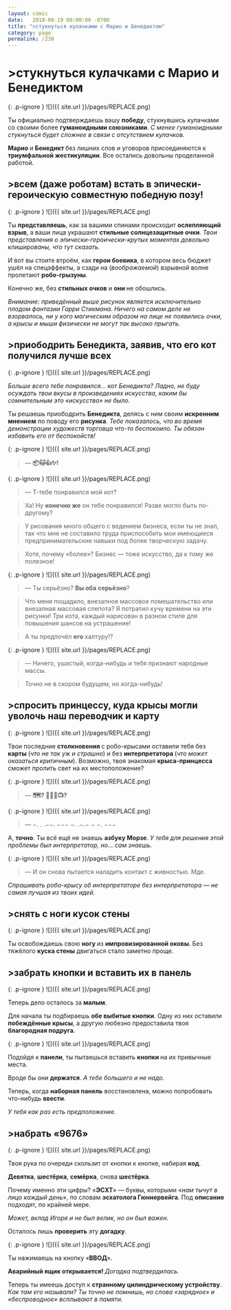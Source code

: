 ```yaml
---
layout: comic
date:   2018-08-19 00:00:00 -0700
title: ">стукнуться кулачками с Марио и Бенедиктом"
category: page
permalink: /230
---
```

# >стукнуться кулачками с Марио и Бенедиктом

{: .p-ignore }
![]({{ site.url }}/pages/REPLACE.png)

Ты официально подтверждаешь вашу <strong>победу</strong>, стукнувшись кулачками со своими более <strong>гуманоидными союзниками</strong>. <em>С менее гуманоидными стукнуться будет сложнее в связи с отсутствием кулачков.</em>

<strong>Марио </strong>и <strong>Бенедикт </strong>без лишних слов и уговоров присоединяются к <strong>триумфальной жестикуляции</strong>. Все остались довольны проделанной работой.

## >всем (даже роботам) встать в эпически-героическую совместную победную позу!

{: .p-ignore }
![]({{ site.url }}/pages/REPLACE.png)

Ты <strong>представляешь</strong>, как за вашими спинами происходит <strong>ослепляющий взрыв</strong>, а ваши лица украшают <strong>стильные солнцезащитные очки</strong>. <em>Твои представления о эпически-героически-крутых моментах довольно клишированы, что тут сказать.</em>

И вот вы стоите втроём, как <strong>герои боевика</strong>, в котором весь бюджет ушёл на спецэффекты, а сзади на (<em>воображаемой</em>) взрывной волне пролетают <strong>робо-грызуны</strong>.

Конечно же, без <strong>стильных очков</strong> и <strong>они </strong>не обошлись.

<em>Внимание: приведённый выше рисунок является исключительно плодом фантазии Гарри Стикмана. Ничего на самом деле не взорвалось, ни у кого магическим образом на лице не появились очки, а крысы и мыши физически не могут так высоко прыгать.</em>

## >приободрить Бенедикта, заявив, что его кот получился лучше всех

{: .p-ignore }
![]({{ site.url }}/pages/REPLACE.png)

<em>Больше всего тебе понравился… кот Бенедикта? Ладно, не буду осуждать твои вкусы в произведениях искусства, каким бы сомнительным это «искусство» не было.</em>

Ты решаешь приободрить <strong>Бенедикта</strong>, делясь с ним своим <strong>искренним мнением</strong> по поводу его <strong>рисунка</strong>. <em>Тебе показалось, что во время демонстрации художеств торговца что-то беспокоило. Ты обязан избавить его от беспокойств!</em>

{: .p-ignore }
![]({{ site.url }}/pages/REPLACE.png)

<blockquote>— <strong>📦🐱👍✨!</strong></blockquote>

{: .p-ignore }
![]({{ site.url }}/pages/REPLACE.png)

<blockquote>— Т-тебе понравился мой кот?</blockquote>

<blockquote>Ха! Ну <strong>конечно же</strong> он тебе понравился! Разве могло быть по-другому?</blockquote>

<blockquote>У рисования много общего с ведением бизнеса, если ты не знал, так что мне не составило труда приспособить мои имеющиеся предпринимательские навыки под более творческую задачу. </blockquote>

<blockquote>Хотя, почему «более»? Бизнес — тоже искусство, да к тому же полезное!</blockquote>

{: .p-ignore }
![]({{ site.url }}/pages/REPLACE.png)

<blockquote>— Ты серьёзно? <strong>Вы оба</strong> <strong>серьёзно</strong>?</blockquote>

<blockquote>Что меня пощадило, внезапное массовое помешательство или внезапная массовая слепота? Я потратил кучу времени на эти рисунки! Три кота, каждый нарисован в разном стиле для повышения шансов на устрашение!</blockquote>

<blockquote>А ты предпочёл <strong>его </strong>халтуру!?</blockquote>

{: .p-ignore }
![]({{ site.url }}/pages/REPLACE.png)

<blockquote>— Ничего, ушастый, когда-нибудь и тебя признают народные массы.</blockquote>

<blockquote>Точно не в скором будущем, но когда-нибудь!</blockquote>

## >спросить принцессу, куда крысы могли уволочь наш переводчик и карту

{: .p-ignore }
![]({{ site.url }}/pages/REPLACE.png)

Твои последние <strong>столкновения </strong>с робо-крысами оставили тебя без <strong>карты </strong>(<em>что не так уж и страшно</em>) и без <strong>интерпретатора </strong>(<em>что может оказаться критичным</em>). Возможно, твоя знакомая <strong>крыса-принцесса</strong> сможет пролить свет на их местоположение?

{: .p-ignore }
![]({{ site.url }}/pages/REPLACE.png)

<blockquote>— <strong>🗺️? 🐀🔄🧑📺?</strong></blockquote>

{: .p-ignore }
![]({{ site.url }}/pages/REPLACE.png)

<blockquote>— −. . .−−. −−− −. .−.− − −. −−−</blockquote>

А, <strong>точно</strong>. Ты всё ещё не знаешь <strong>азбуку Морзе</strong>. <em>У тебя для решения этой проблемы был интерпретатор, но… сам знаешь.</em>

{: .p-ignore }
![]({{ site.url }}/pages/REPLACE.png)

<blockquote>— И он снова пытается наладить контакт с живностью. Мде.</blockquote>

<em>Спрашивать робо-крысу об интерпретаторе без интерпретатора — не самая лучшая из твоих идей.</em>

## >снять с ноги кусок стены

{: .p-ignore }
![]({{ site.url }}/pages/REPLACE.png)

Ты освобождаешь свою <strong>ногу </strong>из <strong>импровизированной оковы</strong>. Без тяжёлого <strong>куска стены</strong> двигаться стало заметно проще.

## >забрать кнопки и вставить их в панель

{: .p-ignore }
![]({{ site.url }}/pages/REPLACE.png)

Теперь дело осталось за <strong>малым</strong>.

Для начала ты подбираешь <strong>обе выбитые кнопки</strong>. Одну из них оставили <strong>побеждённые крысы</strong>, а другую любезно предоставила твоя <strong>благородная подруга</strong>.

{: .p-ignore }
![]({{ site.url }}/pages/REPLACE.png)

Подойдя к <strong>панели</strong>, ты пытаешься вставить <strong>кнопки </strong>на их привычные места.

Вроде бы они <strong>держатся</strong>. <em>А тебе большего и не надо.</em>

Теперь, когда <strong>наборная панель</strong> восстановлена, можно попробовать что-нибудь <strong>ввести</strong>. 

<em>У тебя как раз есть предположение.</em>

## >набрать «9676»

{: .p-ignore }
![]({{ site.url }}/pages/REPLACE.png)

Твоя рука по очереди скользит от кнопки к кнопке, набирая <strong>код</strong>. 

<strong>Девятка</strong>, <strong>шестёрка</strong>, <strong>семёрка</strong>, снова <strong>шестёрка</strong>.

Почему именно эти цифры? «<strong>ЭСХТ</strong>» — буквы, которыми «<em>нам тычут в лицо каждый день</em>», по словам <strong>эсхатолога Гюннервейга</strong>. Под <strong>описание</strong> подходят, по крайней мере.

<em>Может, вклад Игоря и не был велик, но он был важен.</em>

Осталось лишь <strong>проверить </strong>эту <strong>догадку</strong>.

{: .p-ignore }
![]({{ site.url }}/pages/REPLACE.png)

Ты нажимаешь на кнопку «<strong>ВВОД</strong>».

<strong>Аварийный ящик открывается! </strong><em>Догадка подтвердилась.</em>

Теперь ты имеешь доступ к <strong>странному цилиндрическому устройству</strong>. <em>Как там его называли? Ты точно не помнишь, но слова «зарядное» и «беспроводное» всплывают в памяти.</em>
